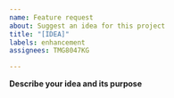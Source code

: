 ```yaml
---
name: Feature request
about: Suggest an idea for this project
title: "[IDEA]"
labels: enhancement
assignees: TMG8047KG

---
```


**Describe your idea and its purpose**
